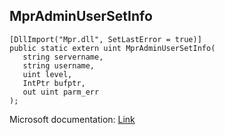 ## MprAdminUserSetInfo

```
[DllImport("Mpr.dll", SetLastError = true)]
public static extern uint MprAdminUserSetInfo(
   string servername,
   string username,
   uint level,
   IntPtr bufptr,
   out uint parm_err
);
```

Microsoft documentation: [Link](https://learn.microsoft.com/en-us/windows/win32/api/mprapi/nf-mprapi-mpradminusersetinfo)
